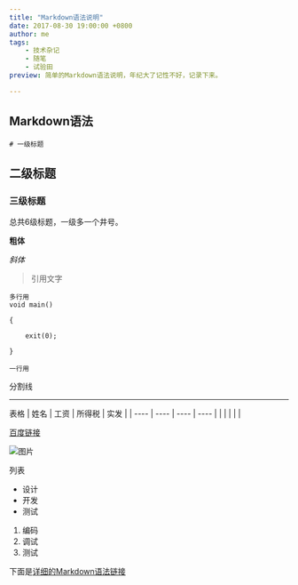 ```yaml
---
title: "Markdown语法说明"
date: 2017-08-30 19:00:00 +0800
author: me
tags:
    - 技术杂记
    - 随笔
    - 试验田
preview: 简单的Markdown语法说明，年纪大了记性不好，记录下来。

---
```


## Markdown语法

	# 一级标题

## 二级标题

### 三级标题

总共6级标题，一级多一个井号。

**粗体**

*斜体*

> 引用文字

```
多行用
void main()

{

	exit(0);	

}
```

`一行用`



分割线

***




表格
| 姓名   | 工资   | 所得税  | 实发   |
| ---- | ---- | ---- | ---- |
|      |      |      |      |

[百度链接](www.baidu.com)

![图片](图片URL)

列表

- 设计
- 开发
- 测试

1. 编码
2. 调试
3. 测试

下面是[详细的Markdown语法链接](http://wowubuntu.com/markdown/)
